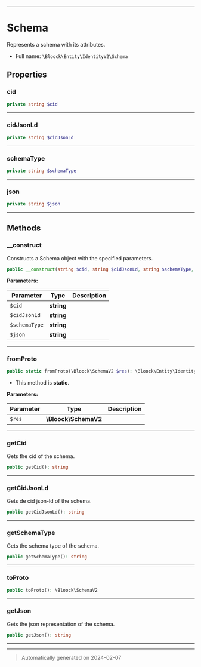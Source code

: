 ***

# Schema

Represents a schema with its attributes.



* Full name: `\Bloock\Entity\IdentityV2\Schema`



## Properties


### cid



```php
private string $cid
```






***

### cidJsonLd



```php
private string $cidJsonLd
```






***

### schemaType



```php
private string $schemaType
```






***

### json



```php
private string $json
```






***

## Methods


### __construct

Constructs a Schema object with the specified parameters.

```php
public __construct(string $cid, string $cidJsonLd, string $schemaType, string $json): mixed
```








**Parameters:**

| Parameter | Type | Description |
|-----------|------|-------------|
| `$cid` | **string** |  |
| `$cidJsonLd` | **string** |  |
| `$schemaType` | **string** |  |
| `$json` | **string** |  |





***

### fromProto



```php
public static fromProto(\Bloock\SchemaV2 $res): \Bloock\Entity\IdentityV2\Schema
```



* This method is **static**.




**Parameters:**

| Parameter | Type | Description |
|-----------|------|-------------|
| `$res` | **\Bloock\SchemaV2** |  |





***

### getCid

Gets the cid of the schema.

```php
public getCid(): string
```












***

### getCidJsonLd

Gets de cid json-ld of the schema.

```php
public getCidJsonLd(): string
```












***

### getSchemaType

Gets the schema type of the schema.

```php
public getSchemaType(): string
```












***

### toProto



```php
public toProto(): \Bloock\SchemaV2
```












***

### getJson

Gets the json representation of the schema.

```php
public getJson(): string
```












***


***
> Automatically generated on 2024-02-07
